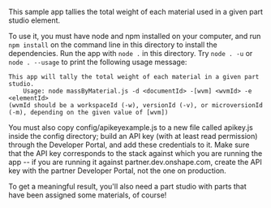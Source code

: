 This sample app tallies the total weight of each material used in a given part studio element.

To use it, you must have node and npm installed on your computer, and run `npm install` on the command line in this directory to install the dependencies.  Run the app with `node .` in this directory.  Try `node . -u` or `node . --usage` to print the following usage message:

`This app will tally the total weight of each material in a given part studio.`  
`    Usage: node massByMaterial.js -d <documentId> -[wvm] <wvmId> -e <elementId>`  
`(wvmId should be a workspaceId (-w), versionId (-v), or microversionId (-m), depending on the given value of [wvm])`

You must also copy config/apikeyexample.js to a new file called apikey.js inside the config directory; build an API key (with at least read permission) through the Developer Portal, and add these credentials to it.  Make sure that the API key corresponds to the stack against which you are running the app -- if you are running it against partner.dev.onshape.com, create the API key with the partner Developer Portal, not the one on production.

To get a meaningful result, you'll also need a part studio with parts that have been assigned some materials, of course!